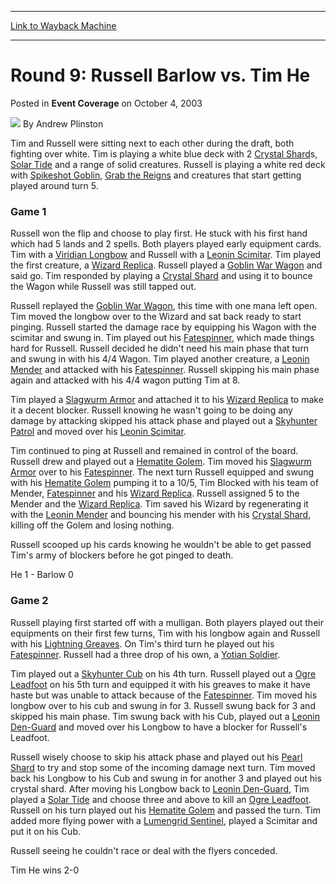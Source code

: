 
---
[Link to Wayback Machine](https://web.archive.org/web/20211018064646/https://magic.wizards.com/en/articles/archive/event-coverage/round-9-russell-barlow-vs-tim-he-2003-10-04)

[_metadata_:author]:- "Andrew Plinston"
[_metadata_:description]:- "Tim and Russell were sitting next to each other during the draft, both fighting over white. Tim is playing a white blue deck with 2 Crystal Shards, Solar Tide and a range of solid creatures. Russell is playing a white red deck with Spikeshot Goblin, Grab the Reigns and creatures that start getting played around turn 5.Game 1Russell won the flip and choose to play first. He"
[_metadata_:generator]:- "Drupal 7 (http://drupal.org)"
[_metadata_:node]:- "787666"
[_metadata_:publish_date]:- "2003-10-04"
[_metadata_:source]:- "div-main-content"
[_metadata_:title]:- "Round 9: Russell Barlow vs. Tim He"
[_metadata_:wayback_capture_timestamp]:- "2021-10-18 06:46:46"
[_metadata_:wayback_raw_url]:- "https://web.archive.org/web/20211018064646id_/https://magic.wizards.com/en/articles/archive/event-coverage/round-9-russell-barlow-vs-tim-he-2003-10-04"
[_metadata_:wayback_url]:- "https://magic.wizards.com/en/articles/archive/event-coverage/round-9-russell-barlow-vs-tim-he-2003-10-04"
---


Round 9: Russell Barlow vs. Tim He
==================================



 Posted in **Event Coverage**
 on October 4, 2003 






![](https://media.magic.wizards.com/styles/auth_small/public/generic-avatar-150_664.png)
By Andrew Plinston











Tim and Russell were sitting next to each other during the draft, both fighting over white. Tim is playing a white blue deck with 2 [Crystal Shard](https://gatherer.wizards.com/Pages/Card/Details.aspx?name=Crystal+Shard)s, [Solar Tide](https://gatherer.wizards.com/Pages/Card/Details.aspx?name=Solar+Tide) and a range of solid creatures. Russell is playing a white red deck with [Spikeshot Goblin](https://gatherer.wizards.com/Pages/Card/Details.aspx?name=Spikeshot+Goblin), [Grab the Reigns](https://gatherer.wizards.com/Pages/Card/Details.aspx?name=Grab+the+Reigns) and creatures that start getting played around turn 5.

### Game 1

Russell won the flip and choose to play first. He stuck with his first hand which had 5 lands and 2 spells. Both players played early equipment cards. Tim with a [Viridian Longbow](https://gatherer.wizards.com/Pages/Card/Details.aspx?name=Viridian+Longbow) and Russell with a [Leonin Scimitar](https://gatherer.wizards.com/Pages/Card/Details.aspx?name=Leonin+Scimitar). Tim played the first creature, a [Wizard Replica](https://gatherer.wizards.com/Pages/Card/Details.aspx?name=Wizard+Replica). Russell played a [Goblin War Wagon](https://gatherer.wizards.com/Pages/Card/Details.aspx?name=Goblin+War+Wagon) and said go. Tim responded by playing a [Crystal Shard](https://gatherer.wizards.com/Pages/Card/Details.aspx?name=Crystal+Shard) and using it to bounce the Wagon while Russell was still tapped out. 

Russell replayed the [Goblin War Wagon](https://gatherer.wizards.com/Pages/Card/Details.aspx?name=Goblin+War+Wagon), this time with one mana left open. Tim moved the longbow over to the Wizard and sat back ready to start pinging. Russell started the damage race by equipping his Wagon with the scimitar and swung in. Tim played out his [Fatespinner](https://gatherer.wizards.com/Pages/Card/Details.aspx?name=Fatespinner), which made things hard for Russell. Russell decided he didn't need his main phase that turn and swung in with his 4/4 Wagon. Tim played another creature, a [Leonin Mender](https://gatherer.wizards.com/Pages/Card/Details.aspx?name=Leonin+Mender) and attacked with his [Fatespinner](https://gatherer.wizards.com/Pages/Card/Details.aspx?name=Fatespinner). Russell skipping his main phase again and attacked with his 4/4 wagon putting Tim at 8.

Tim played a [Slagwurm Armor](https://gatherer.wizards.com/Pages/Card/Details.aspx?name=Slagwurm+Armor) and attached it to his [Wizard Replica](https://gatherer.wizards.com/Pages/Card/Details.aspx?name=Wizard+Replica) to make it a decent blocker. Russell knowing he wasn't going to be doing any damage by attacking skipped his attack phase and played out a [Skyhunter Patrol](https://gatherer.wizards.com/Pages/Card/Details.aspx?name=Skyhunter+Patrol) and moved over his [Leonin Scimitar](https://gatherer.wizards.com/Pages/Card/Details.aspx?name=Leonin+Scimitar). 

Tim continued to ping at Russell and remained in control of the board. Russell drew and played out a [Hematite Golem](https://gatherer.wizards.com/Pages/Card/Details.aspx?name=Hematite+Golem). Tim moved his [Slagwurm Armor](https://gatherer.wizards.com/Pages/Card/Details.aspx?name=Slagwurm+Armor) over to his [Fatespinner](https://gatherer.wizards.com/Pages/Card/Details.aspx?name=Fatespinner). The next turn Russell equipped and swung with his [Hematite Golem](https://gatherer.wizards.com/Pages/Card/Details.aspx?name=Hematite+Golem) pumping it to a 10/5, Tim Blocked with his team of Mender, [Fatespinner](https://gatherer.wizards.com/Pages/Card/Details.aspx?name=Fatespinner) and his [Wizard Replica](https://gatherer.wizards.com/Pages/Card/Details.aspx?name=Wizard+Replica). Russell assigned 5 to the Mender and the [Wizard Replica](https://gatherer.wizards.com/Pages/Card/Details.aspx?name=Wizard+Replica). Tim saved his Wizard by regenerating it with the [Leonin Mender](https://gatherer.wizards.com/Pages/Card/Details.aspx?name=Leonin+Mender) and bouncing his mender with his [Crystal Shard](https://gatherer.wizards.com/Pages/Card/Details.aspx?name=Crystal+Shard), killing off the Golem and losing nothing. 

Russell scooped up his cards knowing he wouldn't be able to get passed Tim's army of blockers before he got pinged to death.

He 1 - Barlow 0

### Game 2

Russell playing first started off with a mulligan. Both players played out their equipments on their first few turns, Tim with his longbow again and Russell with his [Lightning Greaves](https://gatherer.wizards.com/Pages/Card/Details.aspx?name=Lightning+Greaves). On Tim's third turn he played out his [Fatespinner](https://gatherer.wizards.com/Pages/Card/Details.aspx?name=Fatespinner). Russell had a three drop of his own, a [Yotian Soldier](https://gatherer.wizards.com/Pages/Card/Details.aspx?name=Yotian+Soldier).

Tim played out a [Skyhunter Cub](https://gatherer.wizards.com/Pages/Card/Details.aspx?name=Skyhunter+Cub) on his 4th turn. Russell played out a [Ogre Leadfoot](https://gatherer.wizards.com/Pages/Card/Details.aspx?name=Ogre+Leadfoot) on his 5th turn and equipped it with his greaves to make it have haste but was unable to attack because of the [Fatespinner](https://gatherer.wizards.com/Pages/Card/Details.aspx?name=Fatespinner). Tim moved his longbow over to his cub and swung in for 3. Russell swung back for 3 and skipped his main phase. Tim swung back with his Cub, played out a [Leonin Den-Guard](https://gatherer.wizards.com/Pages/Card/Details.aspx?name=Leonin+Den-Guard) and moved over his Longbow to have a blocker for Russell's Leadfoot.

Russell wisely choose to skip his attack phase and played out his [Pearl Shard](https://gatherer.wizards.com/Pages/Card/Details.aspx?name=Pearl+Shard) to try and stop some of the incoming damage next turn. Tim moved back his Longbow to his Cub and swung in for another 3 and played out his crystal shard. After moving his Longbow back to [Leonin Den-Guard](https://gatherer.wizards.com/Pages/Card/Details.aspx?name=Leonin+Den-Guard), Tim played a [Solar Tide](https://gatherer.wizards.com/Pages/Card/Details.aspx?name=Solar+Tide) and choose three and above to kill an [Ogre Leadfoot](https://gatherer.wizards.com/Pages/Card/Details.aspx?name=Ogre+Leadfoot). Russell on his turn played out his [Hematite Golem](https://gatherer.wizards.com/Pages/Card/Details.aspx?name=Hematite+Golem) and passed the turn. Tim added more flying power with a [Lumengrid Sentinel](https://gatherer.wizards.com/Pages/Card/Details.aspx?name=Lumengrid+Sentinel), played a Scimitar and put it on his Cub.

Russell seeing he couldn't race or deal with the flyers conceded. 

Tim He wins 2-0







